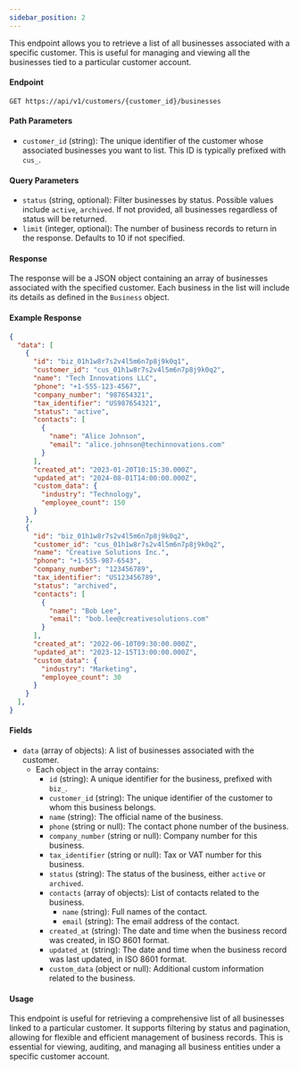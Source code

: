```yaml
---
sidebar_position: 2
---
```


This endpoint allows you to retrieve a list of all businesses associated with a specific customer. This is useful for managing and viewing all the businesses tied to a particular customer account.

#### Endpoint

```
GET https://api/v1/customers/{customer_id}/businesses
```

#### Path Parameters

- `customer_id` (string): The unique identifier of the customer whose associated businesses you want to list. This ID is typically prefixed with `cus_`.

#### Query Parameters

- `status` (string, optional): Filter businesses by status. Possible values include `active`, `archived`. If not provided, all businesses regardless of status will be returned.
- `limit` (integer, optional): The number of business records to return in the response. Defaults to 10 if not specified.


#### Response

The response will be a JSON object containing an array of businesses associated with the specified customer. Each business in the list will include its details as defined in the `Business` object.

#### Example Response

```json
{
  "data": [
    {
      "id": "biz_01h1w8r7s2v4l5m6n7p8j9k0q1",
      "customer_id": "cus_01h1w8r7s2v4l5m6n7p8j9k0q2",
      "name": "Tech Innovations LLC",
      "phone": "+1-555-123-4567",
      "company_number": "987654321",
      "tax_identifier": "US987654321",
      "status": "active",
      "contacts": [
        {
          "name": "Alice Johnson",
          "email": "alice.johnson@techinnovations.com"
        }
      ],
      "created_at": "2023-01-20T10:15:30.000Z",
      "updated_at": "2024-08-01T14:00:00.000Z",
      "custom_data": {
        "industry": "Technology",
        "employee_count": 150
      }
    },
    {
      "id": "biz_01h1w8r7s2v4l5m6n7p8j9k0q2",
      "customer_id": "cus_01h1w8r7s2v4l5m6n7p8j9k0q2",
      "name": "Creative Solutions Inc.",
      "phone": "+1-555-987-6543",
      "company_number": "123456789",
      "tax_identifier": "US123456789",
      "status": "archived",
      "contacts": [
        {
          "name": "Bob Lee",
          "email": "bob.lee@creativesolutions.com"
        }
      ],
      "created_at": "2022-06-10T09:30:00.000Z",
      "updated_at": "2023-12-15T13:00:00.000Z",
      "custom_data": {
        "industry": "Marketing",
        "employee_count": 30
      }
    }
  ],
}
```

#### Fields

- `data` (array of objects): A list of businesses associated with the customer.
  - Each object in the array contains:
    - `id` (string): A unique identifier for the business, prefixed with `biz_`.
    - `customer_id` (string): The unique identifier of the customer to whom this business belongs.
    - `name` (string): The official name of the business.
    - `phone` (string or null): The contact phone number of the business.
    - `company_number` (string or null): Company number for this business.
    - `tax_identifier` (string or null): Tax or VAT number for this business.
    - `status` (string): The status of the business, either `active` or `archived`.
    - `contacts` (array of objects): List of contacts related to the business.
      - `name` (string): Full names of the contact.
      - `email` (string): The email address of the contact.
    - `created_at` (string): The date and time when the business record was created, in ISO 8601 format.
    - `updated_at` (string): The date and time when the business record was last updated, in ISO 8601 format.
    - `custom_data` (object or null): Additional custom information related to the business.

#### Usage

This endpoint is useful for retrieving a comprehensive list of all businesses linked to a particular customer. It supports filtering by status and pagination, allowing for flexible and efficient management of business records. This is essential for viewing, auditing, and managing all business entities under a specific customer account.
